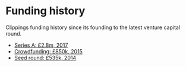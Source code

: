 Funding history
===============

Clippings funding history since its founding to the latest venture capital round.

- [Series A: £2.8m, 2017](https://www.crunchbase.com/funding_round/clippings-com-series-a--64d85619)
- [Crowdfunding: £850k, 2015](https://www.crowdcube.com/investment/clippings-com-19638)
- [Seed round: £535k, 2014](https://www.crunchbase.com/funding_round/clippings-com-seed--06712d33)

